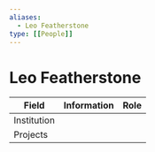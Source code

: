 ```yaml
---
aliases:
  - Leo Featherstone
type: [[People]]
---
```


# Leo Featherstone

| Field       | Information | Role |
| ----------- | ----------- | ---- |
| Institution |             |      | 
| Projects    |             |      |